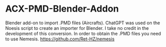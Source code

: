 # ACX-PMD-Blender-Addon
Blender add-on to import .PMD files (Aircrafts). ChatGPT was used on the Noesis script to create an importer for Blender. I take no credit in the development of this conversion. 
In order to obtain the .PMD files you need to use Nemesis.
https://github.com/Ret-HZ/nemesis

